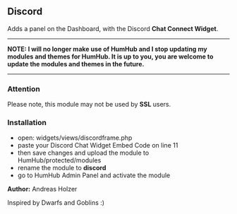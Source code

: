 ## Discord

Adds a panel on the Dashboard, with the Discord **Chat Connect Widget**.


***

**NOTE: I will no longer make use of HumHub and I stop updating my modules and themes for HumHub. It is up to you, you are welcome to update the modules and themes in the future.**

***



### Attention
Please note, this module may not be used by **SSL** users.

### Installation

-  open: widgets/views/discordframe.php
-  paste your Discord Chat Widget Embed Code on line 11
-  then save changes and upload the module to HumHub/protected/modules
-  rename the module to **discord**
-  go to HumHub Admin Panel and activate the module

__Author:__ Andreas Holzer

Inspired by Dwarfs and Goblins :)
